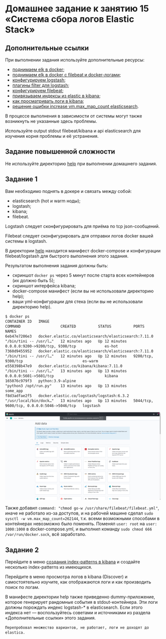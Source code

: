 # Домашнее задание к занятию 15 «Система сбора логов Elastic Stack»

## Дополнительные ссылки

При выполнении задания используйте дополнительные ресурсы:

- [поднимаем elk в docker](https://www.elastic.co/guide/en/elastic-stack-get-started/current/get-started-docker.html);
- [поднимаем elk в docker с filebeat и docker-логами](https://www.sarulabs.com/post/5/2019-08-12/sending-docker-logs-to-elasticsearch-and-kibana-with-filebeat.html);
- [конфигурируем logstash](https://www.elastic.co/guide/en/logstash/current/configuration.html);
- [плагины filter для logstash](https://www.elastic.co/guide/en/logstash/current/filter-plugins.html);
- [конфигурируем filebeat](https://www.elastic.co/guide/en/beats/libbeat/5.3/config-file-format.html);
- [привязываем индексы из elastic в kibana](https://www.elastic.co/guide/en/kibana/current/index-patterns.html);
- [как просматривать логи в kibana](https://www.elastic.co/guide/en/kibana/current/discover.html);
- [решение ошибки increase vm.max_map_count elasticsearch](https://stackoverflow.com/questions/42889241/how-to-increase-vm-max-map-count).

В процессе выполнения в зависимости от системы могут также возникнуть не указанные здесь проблемы.

Используйте output stdout filebeat/kibana и api elasticsearch для изучения корня проблемы и её устранения.

## Задание повышенной сложности

Не используйте директорию [help](./help) при выполнении домашнего задания.

## Задание 1

Вам необходимо поднять в докере и связать между собой:

- elasticsearch (hot и warm ноды);
- logstash;
- kibana;
- filebeat.

Logstash следует сконфигурировать для приёма по tcp json-сообщений.

Filebeat следует сконфигурировать для отправки логов docker вашей системы в logstash.

В директории [help](./help) находится манифест docker-compose и конфигурации filebeat/logstash для быстрого 
выполнения этого задания.

Результатом выполнения задания должны быть:

- скриншот `docker ps` через 5 минут после старта всех контейнеров (их должно быть 5);
- скриншот интерфейса kibana;
- docker-compose манифест (если вы не использовали директорию help);
- ваши yml-конфигурации для стека (если вы не использовали директорию help).

```
$ docker ps
CONTAINER ID   IMAGE                                                  COMMAND                  CREATED          STATUS          PORTS                                        NAMES
6eb47e7206e3   docker.elastic.co/elasticsearch/elasticsearch:7.11.0   "/bin/tini -- /usr/l…"   12 minutes ago   Up 12 minutes   0.0.0.0:9200->9200/tcp, 9300/tcp             es-hot
7360d9455952   docker.elastic.co/elasticsearch/elasticsearch:7.11.0   "/bin/tini -- /usr/l…"   12 minutes ago   Up 12 minutes   9200/tcp, 9300/tcp                           es-warm
e558398b47e9   docker.elastic.co/kibana/kibana:7.11.0                 "/bin/tini -- /usr/l…"   13 minutes ago   Up 13 minutes   0.0.0.0:5601->5601/tcp                       kibana
165076c979f3   python:3.9-alpine                                      "python3 /opt/run.py"    13 minutes ago   Up 13 minutes                                                some_app
f8d3adfae2f5   docker.elastic.co/logstash/logstash:6.3.2              "/usr/local/bin/dock…"   13 minutes ago   Up 13 minutes   5044/tcp, 9600/tcp, 0.0.0.0:5046->5046/tcp   logstash
```

![kibana](src/1.png)

Также добавил ```command: "chmod go-w /usr/share/filebeat/filebeat.yml"```, иначе не работало из-за доступов, и 
на рабочей машине сделал ```sudo sysctl -w vm.max_map_count=262144```, т.к. всеми возможными способами в контейнерах невозможно было поменять.
Поменял ```user: root``` на ```user: 1000:1000``` в docker-compose.yml, и выполнил команду ```sudo chmod 666 /var/run/docker.sock```, всё заработало.

## Задание 2

Перейдите в меню [создания index-patterns  в kibana](http://localhost:5601/app/management/kibana/indexPatterns/create) и создайте несколько index-patterns из имеющихся.

Перейдите в меню просмотра логов в kibana (Discover) и самостоятельно изучите, как отображаются логи и как производить поиск по логам.

В манифесте директории help также приведенно dummy-приложение, которое генерирует рандомные события в stdout-контейнера.
Эти логи должны порождать индекс logstash-* в elasticsearch. Если этого индекса нет — воспользуйтесь советами и источниками из раздела «Дополнительные ссылки» этого задания.

```
Перепробовал множество вариантов, не работает, логи не доходят до elastica.
```
